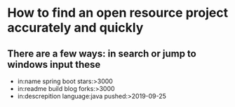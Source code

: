 # How to find an open resource project accurately and quickly

## There are a few ways: in search or jump to windows input these
* in:name spring boot stars:>3000 
* in:readme build blog forks:>3000
* in:descrepition language:java pushed:>2019-09-25
